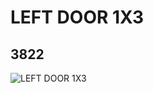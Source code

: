 # LEFT DOOR 1X3
## 3822
![LEFT DOOR 1X3](https://lc-www-live-s.legocdn.com/media/bricks/5/2/4190511.jpg)